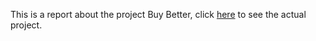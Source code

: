 This is a report about the project Buy Better, click [here](https://github.com/JohnHenry-Ward/buyBetter) to see the actual project.
